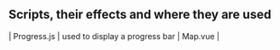 ## Scripts, their effects and where they are used

| Progress.js | used to display a progress bar | Map.vue |

